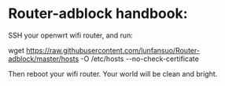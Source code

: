 # Router-adblock handbook:

SSH your openwrt wifi router, and run:

wget https://raw.githubusercontent.com/lunfansuo/Router-adblock/master/hosts -O /etc/hosts --no-check-certificate

Then reboot your wifi router.
Your world will be clean and bright.
